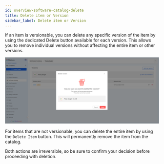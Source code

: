 ```yaml
---
id: overview-software-catalog-delete
title: Delete item or Version
sidebar_label: Delete item or Version
---
```


If an item is versionable, you can delete any specific version of the item by using the dedicated Delete button available for each version. This allows you to remove individual versions without affecting the entire item or other versions.

![delete version](./img/delete-version.png)

For items that are not versionable, you can delete the entire item by using the `Delete Item` button. This will permanently remove the item from the catalog.

Both actions are irreversible, so be sure to confirm your decision before proceeding with deletion.